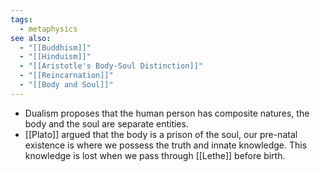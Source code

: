 ```yaml
---
tags:
  - metaphysics
see also:
  - "[[Buddhism]]"
  - "[[Hinduism]]"
  - "[[Aristotle's Body-Soul Distinction]]"
  - "[[Reincarnation]]"
  - "[[Body and Soul]]"
---
```

- Dualism proposes that the human person has composite natures, the body and the soul are separate entities.
- [[Plato]] argued that the body is a prison of the soul, our pre-natal existence is where we possess the truth and innate knowledge. This knowledge is lost when we pass through [[Lethe]] before birth.